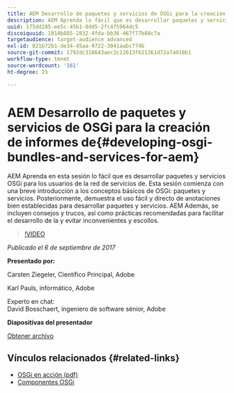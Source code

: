 ```yaml
---
title: AEM Desarrollo de paquetes y servicios de OSGi para la creación de informes de
description: AEM Aprenda lo fácil que es desarrollar paquetes y servicios de OSGi para los clientes de la red de servicios de. Esta sesión comienza con una breve introducción a los conceptos básicos de OSGi.
uuid: 175dd285-ee5c-45b1-8dd5-2fc4f5964dc5
discoiquuid: 1814b885-2832-4fda-bb36-467f77b88c7a
targetaudience: target-audience advanced
exl-id: 821b72b1-de34-45aa-9722-3041aabc774b
source-git-commit: 1792dc318643aec2c12613f621361d72a7a918b1
workflow-type: tm+mt
source-wordcount: '161'
ht-degree: 1%

---
```


# AEM Desarrollo de paquetes y servicios de OSGi para la creación de informes de{#developing-osgi-bundles-and-services-for-aem}

AEM Aprenda en esta sesión lo fácil que es desarrollar paquetes y servicios OSGi para los usuarios de la red de servicios de. Esta sesión comienza con una breve introducción a los conceptos básicos de OSGi: paquetes y servicios. Posteriormente, demuestra el uso fácil y directo de anotaciones bien establecidas para desarrollar paquetes y servicios. AEM Además, se incluyen consejos y trucos, así como prácticas recomendadas para facilitar el desarrollo de la y evitar inconvenientes y escollos.

>[!VIDEO](https://video.tv.adobe.com/v/19654/?quality=9)

*Publicado el 6 de septiembre de 2017*

**Presentado por:**

Carsten Ziegeler, Científico Principal, Adobe

Karl Pauls, informático, Adobe

Experto en chat:\
David Bosschaert, ingeniero de software sénior, Adobe

**Diapositivas del presentador**

[Obtener archivo](assets/aem-gems-osgi-best-practices-090617.pdf)

## Vínculos relacionados {#related-links}

* [OSGi en acción (pdf)](https://manning-content.s3.amazonaws.com/download/9/86fba2b-2ea2-48cc-855d-39e06df49ceb/OSGIiAsamplech1.pdf)
* [Componentes OSGi](https://blog.osoco.de/2015/08/osgi-components-simply-simple-part-i/)
